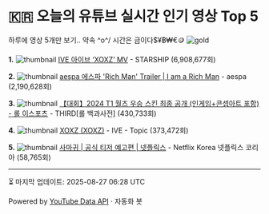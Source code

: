 # 🇰🇷 오늘의 유튜브 실시간 인기 영상 Top 5

하루에 영상 5개만 보기.. 약속 \^o^/ 
시간은 금이다$¥฿₩€🪙
![gold](https://media.tenor.com/your-gif-id.gif)


**1.** ![thumbnail](https://i.ytimg.com/vi/B1ShLiq3EVc/default.jpg)
[IVE 아이브 ‘XOXZ’ MV](https://youtube.com/watch?v=B1ShLiq3EVc) - STARSHIP (6,908,677회)

**2.** ![thumbnail](https://i.ytimg.com/vi/7aQ2uxgJbnY/default.jpg)
[aespa 에스파 'Rich Man' Trailer | I am a Rich Man](https://youtube.com/watch?v=7aQ2uxgJbnY) - aespa (2,190,628회)

**3.** ![thumbnail](https://i.ytimg.com/vi/ND1dyCQImrs/default.jpg)
[【대회】2024 T1 월즈 우승 스킨 최종 공개 (인게임+콘셉아트 포함)  - 롤 이스포츠](https://youtube.com/watch?v=ND1dyCQImrs) - THIRD[롤 백과사전] (430,733회)

**4.** ![thumbnail](https://i.ytimg.com/vi/QMGkDbcwDxY/default.jpg)
[XOXZ (XOXZ)](https://youtube.com/watch?v=QMGkDbcwDxY) - IVE - Topic (373,472회)

**5.** ![thumbnail](https://i.ytimg.com/vi/Ao5WZTLssw0/default.jpg)
[사마귀 | 공식 티저 예고편 | 넷플릭스](https://youtube.com/watch?v=Ao5WZTLssw0) - Netflix Korea 넷플릭스 코리아 (58,765회)


---
⏳ 마지막 업데이트: 2025-08-27 06:28 UTC

Powered by [YouTube Data API](https://developers.google.com/youtube/v3/docs/videos/list) · 자동화 봇